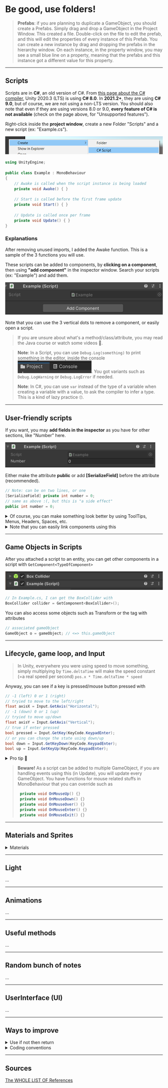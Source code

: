 # Be good, use folders!

> **Prefabs**: if you are planning to duplicate a GameObject, you should create a Prefabs. Simply drag and drop a GameObject in the Project Window. This created a file. Double-click on the file to edit the prefab, and this will edit the properties of every instance of this Prefab. You can create a new instance by drag and dropping the prefabs in the hierarchy window. On each instance, in the property window, you may see a small blue line on a property, meaning that the prefabs and this instance got a different value for this property.

<hr class="sl">

## Scripts

Scripts are in **C#**, an old version of C#. From [this page about the C# compiler](https://docs.unity3d.com/2020.3/Documentation/Manual/CSharpCompiler.html), Unity 2020.3 (LTS) is using **C# 8.0**. In **2021.2+**, they are using **C# 9.0**, but of course, we are not using a non-LTS version. You should also note that even if they are using versions 8.0 or 9.0, **every feature of C# is not available** (check on the page above, for "Unsupported features").

Right-click inside the **project window**, create a new Folder "Scripts" and a new script (ex: "Example.cs").

<div class="text-center">

![Unity create script](images/script.png)
</div>

<div class="row">
<div class="col-md-6">

```cs
using UnityEngine;

public class Example : MonoBehaviour
{
    // Awake is called when the script instance is being loaded
    private void Awake() { }

    // Start is called before the first frame update
    private void Start() { }

    // Update is called once per frame
    private void Update() { }
}
```
</div>
<div class="col-md-6">

### Explanations

After removing unused imports, I added the Awake function. This is a sample of the 3 functions you will use.

These scripts can be added to components, by **clicking on a component**, then using **"add component"** in the inspector window. Search your scripts (ex: "Example") and add them.

![add component](images/script2.png)

Note that you can use the 3 vertical dots to remove a component, or easily open a script.

> If you are unsure about what's a method/class/attribute, you may read the Java course or watch some videos 🚀.
</div>
</div>

> **Note**: In a Script, you can use `Debug.Log(something)` to print something in the editor, inside the console ![Unity console](images/console.png). You got variants such as `Debug.LogWarning` or `Debug.LogError` if needed.
>
> **Note**: In C#, you can use `var` instead of the type of a variable when creating a variable with a value, to ask the compiler to infer a type. This is a kind of lazy practice 🙄.

<hr class="sl">

## User-friendly scripts

If you want, you may **add fields in the inspector** as you have for other sections, like "Number" here.

![Create field inspector unity](images/fields.png)

Either make the attribute **public** or add **[SerializeField]** before the attribute (recommended).

```cs
// Note: can be on two lines, or one
[SerializeField] private int number = 0;
// same as above :(, but this is "a side effect"
public int number = 0;
```

<details class="details-border">
<summary>Of course, you can make something look better by using ToolTips, Menus, Headers, Spaces, etc.</summary>

```cs
// you renamed something
[SerializeField]
[FormerlySerializedAs("OldName")] private int number = 0;

// make a class available in "folder/.../name" in the
// component selector
[AddComponentMenu("folder/class")]
// adding tooltips
[Tooltip("blah blah blah")]
// The following attributes will be inside this header
[Header("a header")]
// ...
// Spacing
[Space(value)]
```
</details>

<details class="details-border">
<summary>Note that you can easily link components using this</summary>
<br>

```cs
[SerializeField] private GameObject player;
```

Giving you

![Submit player serializable](images/player_s.png)

And you simply have to drag-and-drop a game object (ex: a player) from the **Hierarchy window** to this field. This is useful when you don't want to do tiring things (ex: using tags/...) to get another GameObject.

Note: you can use the small dot too ![Submit player serializable - dot](images/field_dot.png), to see a list of GameComponent this field can take.
</details>

<hr class="sr">

## Game Objects in Scripts

After you attached a script to an entity, you can get other components in a script with `GetComponent<TypeOfComponent>`

![Inspector: Box collider](images/get_component.png)

```cs
// In Example.cs, I can get the BoxCollider with
BoxCollider collider = GetComponent<BoxCollider>();
```

You can also access some objects such as Transform or the tag with attributes

```cs
// associated gameObject
GameObject o = gameObject; // <=> this.gameObject
```

<hr class="sl">

## Lifecycle, game loop, and Input

> In Unity, everywhere you were using speed to move something, simply multiplying by `Time.deltaTime` will make the speed constant (=a real speed per second)
> `pos.x * Time.deltaTime * speed`

Anyway, you can see if a key is pressed/mouse button pressed with

```cs
// -1 (left) 0 or 1 (right)
// tryied to move to the left/right
float axisX = Input.GetAxis("Horizontal");
// -1 (down) 0 or 1 (up)
// tryied to move up/down
float axisY = Input.GetAxis("Vertical");
// true if enter pressed
bool pressed = Input.GetKey(KeyCode.KeypadEnter);
// or you can change the state using down/up
bool down = Input.GetKeyDown(KeyCode.KeypadEnter);
bool up = Input.GetKeyUp(KeyCode.KeypadEnter);
```

<details class="details-e">
<summary>Pro tip 🚀</summary>

A lot of developers are not GetAxis but GetAxisRaw, as they want to get rid of the smoothing.

```cs
float axisX = Input.GetAxisRaw("Horizontal");
```

It's not a good practice to use keys such as "KeyCode.KeypadEnter". In Edit > Project Settings > Input Manager > Axes, you got names such as "Jump" with keys (such as Space). In your code, you should use theses

```cs
bool pressed = Input.GetButton("Jump");
bool pressed = Input.GetButtonDown("Jump");
```
</details>

> **Beware!** As a script can be added to multiple GameObject, if you are handling events using this (in Update), you will update every GameObject. You have functions for mouse related stuffs in MonoBehaviour that you can override such as
> ```cs
>  private void OnMouseUp() {}
>  private void OnMouseDown() {}
>  private void OnMouseOver() {}
>  private void OnMouseEnter() {}
>  private void OnMouseExit() {}
> ```

<hr class="sr">

## Materials and Sprites

<details class="details-e">
<summary>Materials</summary>

This is a sort of skin, for 3D models.

* In the Project window
* **[Optional]** In a folder Materials
* Right-click > Create > Material
* **[Optional]** you may set the material as Transparent, if you are intending so make it a light source (trick)
* **[Up to you]** you can change the **color** on the line "Albedo"
* **[Up to you]** you can set an **image** (=texture) by clicking on the little circle with a dot inside, right before "Albedo"
* **[Up to you]** you can enable emission and set a color, if you want this color to be emitted from your material (trick)

To apply one,

* Click on a Game object
* Mesh Renderer > Materials
* Drag and drop your Material from the Project window to the input field

</details>

<hr class="sl">

## Light

...

<hr class="sr">

## Animations

...

<hr class="sl">

## Useful methods

...

<hr class="sr">

## Random bunch of notes

...

<hr class="sl">

## UserInterface (UI)

...

<hr class="sl">

## Ways to improve

<details class="details-border">
<summary>Use if not then return</summary>
<br>

```cs
private void MyMethod()
{
	// [some code before] (optionnal)
	if (something) {
		// ...
	}
}
// replace with
private void MyMethod()
{
  // [some code before] (optionnal)
  if (!something) return;
  // ...
}
```
</details>

<details class="details-border">
<summary>Coding conventions</summary>
<br>

```cs
// add a _ before the name if private
private int _number;
// otherwise
[SerializeField] private int number;

// notice, the name is starting by a Uppercase
// => do not forget to add "private"
private void MyMethod()
{
	// local variable
	var myVariable = 0;
}
```
</details>

<hr class="sr">

## Sources

[The WHOLE LIST OF References](refs.md)